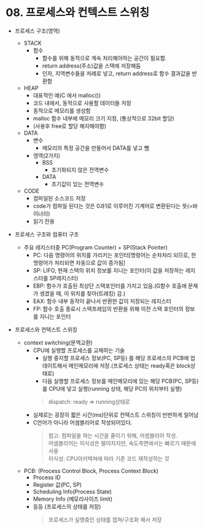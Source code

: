 # 08. 프로세스와 컨텍스트 스위칭
- 프로세스 구조(영역)
    - STACK
        - 함수
            - 함수를 위해 동적으로 계속 처리해야하는 공간이 필요함.
            - return address(주소)값을 스택에 저장해둠
            - 인자, 지역변수들을 차례로 넣고, return address로 함수 결과값을 반환함
    - HEAP
        - 대표적인 예(C 에서 malloc())
        - 코드 내에서, 동적으로 사용할 데이터들 저장
        - 동적으로 메모리를 생성함
        - malloc 함수 내부에 메모리 크기 지정, (통상적으로 32bit 할당)
        - (사용후 free로 할당 해지해야함)
    - DATA
        - 변수
            - 메모리의 특정 공간을 만들어서 DATA를 넣고 뺌
        - 영역(2가지)
            - BSS
                - 초기화되지 않은 전역변수
            - DATA
                - 초기값이 있는 전역변수
    - CODE
        - 컴파일된 소스코드 저장
        - code가 컴파일 된다는 것은 0과1로 이루어진 기계어로 변환된다는 뜻(=바이너리)
        - 읽기 전용

- 프로세스 구조와 컴퓨터 구조
    - 주요 레지스터중 PC(Program Counter) + SP(Stack Pointer)
        - PC: 다음 명령어의 위치를 가리키는 포인터[명령어는 순차처리 되므로, 한 명령어가 처리되면 자동으로 값이 증가됨]
        - SP: LIFO, 현재 스택의 위치 정보를 지니는 포인터(이 값을 저장하는 레지스터를 SP레지스터)
        - EBP: 함수가 호출된 최상단 스택포인터를 가지고 있음.(G함수 호출에 문제가 생겼을 때, 이 위치를 찾아(트래킹) 감.)
        - EAX: 함수 내부 동작이 끝나서 반환한 값이 저장되는 레지스터
        - FP: 함수 호출 종료시 스택프레임의 반환을 위해 이전 스택 포인터의 정보를 지니는 포인터

- 프로세스와 컨텍스트 스위칭
    - context switching(문맥교환)
        - CPU에 실행할 프로세스를 교체하는 기술
            - 실행 중지할 프로세스 정보(PC, SP등) 를 해당 프로세스의 PCB에 업데이트해서 메인메모리에 저장.(프로세스 상태는 ready혹은 block상태로)
            - 다음 실행할 프로세스 정보를 메인메모리에 있는 해당 PCB(PC, SP등)를 CPU에 넣고 실행(running 상태, 해당 PC의 위치부터 실행)
            > dispatch: ready => running상태로
        - 실제로는 굉장히 짧은 시간(ms)단위로 컨텍스트 스위칭이 빈번하게 일어남
        - C언어가 아니라 어셈블리어로 작성되어있다.
            > 참고: 컴파일을 하는 시간을 줄이기 위해, 어셈블리어 작성.  
            > 어셈블리어는 이식성은 떨어지지만, 속도측면에서는 빠르기 때문에 사용  
            > 이식성: CPU아키텍쳐에 따라 기존 코드 재작성하는 것
    - PCB: (Process Control Block, Process Context Block)
        - Process ID
        - Register 값(PC, SP)
        - Scheduling Info(Process State)
        - Memory Info (메모리사이즈 limit)
        - 등등 (프로세스의 상태를 저장)
            > 프로세스가 실행중인 상태를 캡쳐/구조화 해서 저장
    